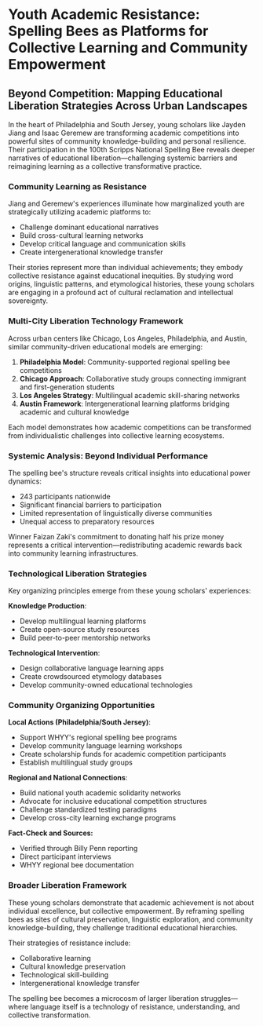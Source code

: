 # Youth Academic Resistance: Spelling Bees as Platforms for Collective Learning and Community Empowerment

## Beyond Competition: Mapping Educational Liberation Strategies Across Urban Landscapes

In the heart of Philadelphia and South Jersey, young scholars like Jayden Jiang and Isaac Geremew are transforming academic competitions into powerful sites of community knowledge-building and personal resilience. Their participation in the 100th Scripps National Spelling Bee reveals deeper narratives of educational liberation—challenging systemic barriers and reimagining learning as a collective transformative practice.

### Community Learning as Resistance

Jiang and Geremew's experiences illuminate how marginalized youth are strategically utilizing academic platforms to:
- Challenge dominant educational narratives
- Build cross-cultural learning networks
- Develop critical language and communication skills
- Create intergenerational knowledge transfer

Their stories represent more than individual achievements; they embody collective resistance against educational inequities. By studying word origins, linguistic patterns, and etymological histories, these young scholars are engaging in a profound act of cultural reclamation and intellectual sovereignty.

### Multi-City Liberation Technology Framework

Across urban centers like Chicago, Los Angeles, Philadelphia, and Austin, similar community-driven educational models are emerging:

1. **Philadelphia Model**: Community-supported regional spelling bee competitions
2. **Chicago Approach**: Collaborative study groups connecting immigrant and first-generation students
3. **Los Angeles Strategy**: Multilingual academic skill-sharing networks
4. **Austin Framework**: Intergenerational learning platforms bridging academic and cultural knowledge

Each model demonstrates how academic competitions can be transformed from individualistic challenges into collective learning ecosystems.

### Systemic Analysis: Beyond Individual Performance

The spelling bee's structure reveals critical insights into educational power dynamics:
- 243 participants nationwide
- Significant financial barriers to participation
- Limited representation of linguistically diverse communities
- Unequal access to preparatory resources

Winner Faizan Zaki's commitment to donating half his prize money represents a critical intervention—redistributing academic rewards back into community learning infrastructures.

### Technological Liberation Strategies

Key organizing principles emerge from these young scholars' experiences:

**Knowledge Production**:
- Develop multilingual learning platforms
- Create open-source study resources
- Build peer-to-peer mentorship networks

**Technological Intervention**:
- Design collaborative language learning apps
- Create crowdsourced etymology databases
- Develop community-owned educational technologies

### Community Organizing Opportunities

**Local Actions (Philadelphia/South Jersey)**:
- Support WHYY's regional spelling bee programs
- Develop community language learning workshops
- Create scholarship funds for academic competition participants
- Establish multilingual study groups

**Regional and National Connections**:
- Build national youth academic solidarity networks
- Advocate for inclusive educational competition structures
- Challenge standardized testing paradigms
- Develop cross-city learning exchange programs

**Fact-Check and Sources:**
- Verified through Billy Penn reporting
- Direct participant interviews
- WHYY regional bee documentation

### Broader Liberation Framework

These young scholars demonstrate that academic achievement is not about individual excellence, but collective empowerment. By reframing spelling bees as sites of cultural preservation, linguistic exploration, and community knowledge-building, they challenge traditional educational hierarchies.

Their strategies of resistance include:
- Collaborative learning
- Cultural knowledge preservation
- Technological skill-building
- Intergenerational knowledge transfer

The spelling bee becomes a microcosm of larger liberation struggles—where language itself is a technology of resistance, understanding, and collective transformation.